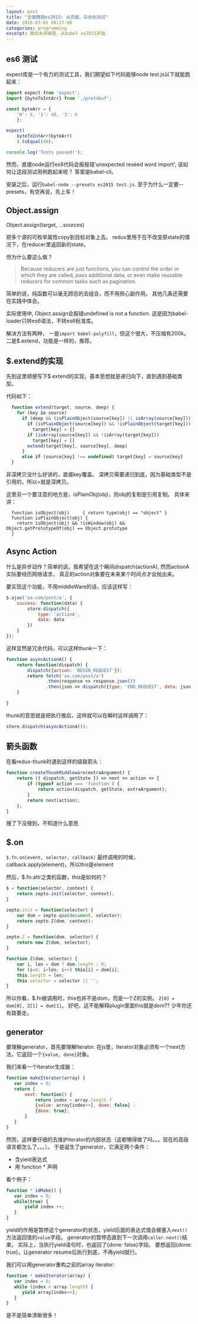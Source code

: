 ```yaml
---
layout: post
title: "全面拥抱es2015: 从页面，后台到测试"
date: 2016-07-01 08:27:00
categories: programming
excerpt: 面向未来编程，从babel es2015开始
---
```


## es6 测试

expect库是一个有力的测试工具，我们期望如下代码能够node test.js以下就能跑起来：

```javascript
import expect from 'expect';
import {byteToIntArr} from './protobuf';

const byteArr = {
    '0': 8, '1': 48, '3': 0
    };

expect(
    byteToIntArr(byteArr)
    ).toEqual(48);

console.log('Tests passed!');
```

然而，直接node运行es6代码会报报错'unexpected reseed word import', 该如何让这段测试用例跑起来呢？
答案是babel-cli。

安装之后，运行`babel-node --presets es2015 test.js`.
至于为什么一定要--presets，有空再说，先上车！

## Object.assign

Object.assign(target, ...sources)

把多个源的可枚举属性copy到目标对象上去。
redux里用于在不改变原state的情况下，在reducer里返回新的state。

但为什么要这么做？

> Because reducers are just functions, you can control the order in which they are called, pass additional data, or even make reusable reducers for common tasks such as pagination.

简单的说，纯函数可以毫无顾忌的去组合，而不用担心副作用。
其他几条还需要在实践中体会。

实际使用中, Object.assign会报错undefined is not a function.
这是因为babel-loader只转es6语法，不转es6标准库。

解决方法有两种，
一是`import babel-polyfill`，但这个很大，不压缩有200k。
二是$.extend，功能是一样的，推荐。

## $.extend的实现

先到这里顺便写下$.extend的实现，基本思想就是递归向下，直到遇到基础类型。

代码如下：

```javascript
  function extend(target, source, deep) {
    for (key in source)
      if (deep && (isPlainObject(source[key]) || isArray(source[key]))) {
        if (isPlainObject(source[key]) && !isPlainObject(target[key]))
          target[key] = {}
        if (isArray(source[key]) && !isArray(target[key]))
          target[key] = []
        extend(target[key], source[key], deep)
      }
      else if (source[key] !== undefined) target[key] = source[key]
  }
```

非深拷贝没什么好讲的，直接key覆盖。
深拷贝需要递归到底，因为基础类型不是引用的，所以=就是深拷贝。

这里另一个要注意的地方是，isPlainObj(obj)，则obj的复制是引用复制。
具体来讲：

```
  function isObject(obj)     { return type(obj) == "object" }
  function isPlainObject(obj) {
    return isObject(obj) && !isWindow(obj) && Object.getPrototypeOf(obj) == Object.prototype
  }
```

## Async Action

什么是异步动作？简单的说，我希望在这个瞬间dispatch(actionA), 然而actionA实际要经历网络请求，
真正的action对象要在未来某个时间点才会抛出来。

要实现这个功能，不用middleWare的话，应该这样写：

```javascript
$.ajax('aa.com/post/a', {
    success: function(data) {
        store.dispatch({
            type: 'actionA',
            data: data
        })
    }
});
```

这样显然是冗余代码，可以这样thunk一下：

```javascript
function asyncActionA() {
    return function(dispatch) {
        dispatch({action: 'BEGIN_REQUEST'});
        return fetch('aa.com/post/a')
               .then(response => response.json())
               .then(json => dispatch({type: 'END_REQUEST', data: json)
    }
    
}
```

thunk的意思就是把执行推后，这样就可以在瞬时这样调用了：

```javascript
store.dispatch(asyncActionA());
```

## 箭头函数

在看redux-thunk时遇到这样的级联箭头：

```javascript
function createThunkMiddleware(extraArgument) {
    return ({ dispatch, getState }) => next => action => {
        if (typeof action === 'function') {
            return action(dispatch, getState, extraArgument);
        }
        return next(action);
    };
}
```

搜了下没搜到，不知道什么意思

## $.on

`$.fn.on(event, selector, callback)` 最终调用的时候，
callback.apply(element)，所以this是element

然后，$.fn.attr之类的函数，this是如何的？

```javascript
$ = function(selector, context) {
    return zepto.init(selector, context);
}

zepto.init = function(selector) {
    var dom = zepto.qsa(document, selector);
    return zepto.Z(dom, context);
}

zepto.Z = function(dom, selector) {
    return new Z(dom, selector);
}

function Z(dom, selector) {
    var i, len = dom ? dom.length : 0;
    for (i=0; i<len; i++) this[i] = dom[i];
    this.length = len;
    this.selector = selector || '';
}
```

所以你看，$.fn被调用时，this也并不是dom，而是一个Z的实例。
`Z[0] = dom[0], Z[1] = dom[1]`。
好吧，这不能解释plugin里面this就是dom?? 少年你还有路要走。

## generator

要理解generator，首先要理解Iterator.
在js里，Iterator对象必须有一个next方法，它返回一个`{value, done}`对象。

我们来看一个Iterator生成器：

```javascript
function makeIterator(array) {
   var index = 0;
   return {
       next: function() {
           return index < array.length ?
	       {value: array[index++], done: false} :
	       {done: true};
       }
   }
}
```

然而，这样要仔细的去维护iterator的内部状态（这都懒得做了吗。。。现在的高级语言都怎么了。。。）。
于是诞生了generator，它满足两个条件：

* 含yield表达式
* 用 function * 声明

看个例子：

```javascript
function * idMake() {
   var index = 0;
   while(true) {
       yield index ++;
   }
}
```

yield的作用是暂停这个generator的状态，yield后面的表达式值会被塞入`next()`方法返回值的`value`字段。
generator的暂停态直到下一次调用`caller.next()`结束。
实际上，当执行yield语句时，也返回了{done: false}字段。
要想返回{done: true}，让generator resume后执行到底，不再yield就行。

我们可以用generator重构之前的array iterator:

```javascript
function * makeIterator(array) {
   var index = 0;
   while (index < array.length) {
      yield array[index++];
   }
}
```

是不是简单清晰很多！